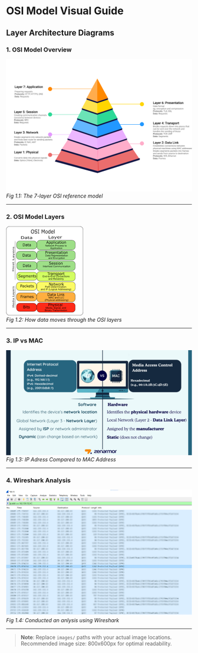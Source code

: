 # OSI Model Visual Guide

## Layer Architecture Diagrams

### 1. OSI Model Overview
![OSI Model Overview](OSI-Model---Explained.png)  
*Fig 1.1: The 7-layer OSI reference model*

---

### 2. OSI Model Layers
![OSI Model layers](OSIMODELLAYERS.png)  
*Fig 1.2: How data moves through the OSI layers*

---

### 3. IP vs MAC
![Comparison](ip-vs-mac.png)  
*Fig 1.3: IP Adress Compared to MAC Address*

---

### 4. Wireshark Analysis
![WireShark](mediumwiresharkCopy.png)  
*Fig 1.4: Conducted an anlysis using Wireshark*

---

> **Note**: Replace `images/` paths with your actual image locations. Recommended image size: 800x600px for optimal readability.
